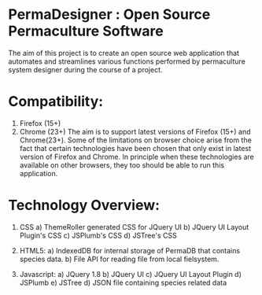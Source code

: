 PermaDesigner : Open Source Permaculture Software
=================================================

The aim of this project is to create an open source web application that automates and streamlines various functions 
performed by permaculture system designer during the course of a project.

Compatibility:
==============
1) Firefox (15+)
2) Chrome (23+)
The aim is to support latest versions of Firefox (15+) and Chrome(23+). Some of the limitations on browser choice arise 
from the fact that certain technologies have been chosen that only exist in latest version of Firefox and Chrome. In
principle when these technologies are available on other browsers, they too should be able to run this application.


Technology Overview:
===========
1) CSS
   a) ThemeRoller generated CSS for JQuery UI
   b) JQuery UI Layout Plugin's CSS
   c) JSPlumb's CSS
   d) JSTree's CSS
   
2) HTML5:
   a) IndexedDB for internal storage of PermaDB that contains species data.
   b) File API for reading file from local fielsystem.

3) Javascript:
   a) JQuery 1.8
   b) JQuery UI
   c) JQuery UI Layout Plugin
   d) JSPlumb
   e) JSTree
   d) JSON file containing species related data
   
   





